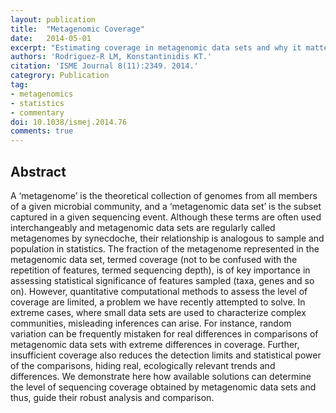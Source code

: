 ```yaml
---
layout: publication
title:  "Metagenomic Coverage"
date:   2014-05-01
excerpt: "Estimating coverage in metagenomic data sets and why it matters."
authors: 'Rodriguez-R LM, Konstantinidis KT.'
citation: 'ISME Journal 8(11):2349. 2014.'
categrory: Publication
tag:
- metagenomics
- statistics
- commentary
doi: 10.1038/ismej.2014.76
comments: true
---
```


## Abstract
A ‘metagenome’ is the theoretical collection of genomes from all members of a given microbial community, and a ‘metagenomic data set’ is the subset captured in a given sequencing event. Although these terms are often used interchangeably and metagenomic data sets are regularly called metagenomes by synecdoche, their relationship is analogous to sample and population in statistics. The fraction of the metagenome represented in the metagenomic data set, termed coverage (not to be confused with the repetition of features, termed sequencing depth), is of key importance in assessing statistical significance of features sampled (taxa, genes and so on). However, quantitative computational methods to assess the level of coverage are limited, a problem we have recently attempted to solve. In extreme cases, where small data sets are used to characterize complex communities, misleading inferences can arise. For instance, random variation can be frequently mistaken for real differences in comparisons of metagenomic data sets with extreme differences in coverage. Further, insufficient coverage also reduces the detection limits and statistical power of the comparisons, hiding real, ecologically relevant trends and differences. We demonstrate here how available solutions can determine the level of sequencing coverage obtained by metagenomic data sets and thus, guide their robust analysis and comparison.

